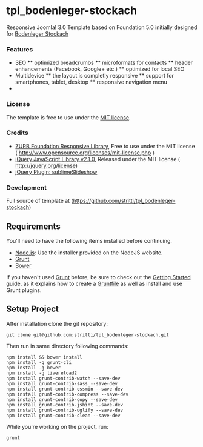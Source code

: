 tpl_bodenleger-stockach
=======================

Responsive Joomla! 3.0 Template based on Foundation 5.0 initially designed for
[Bodenleger Stockach](http://www.bodenleger-stockach.de)

### Features
 * SEO
 ** optimized breadcrumbs
 ** microformats for contacts
 ** header enhancements (Facebook, Google+ etc.)
 ** optimized for local SEO
 * Multidevice
 ** the layout is completly responsive
 ** support for smartphones, tablet, desktop
 ** responsive navigation menu
 *



### License
The template is free to use under the [MIT license](http://www.opensource.org/licenses/mit-license.php).

### Credits
 * [ZURB Foundation Responsive Library](http://foundation.zurb.com),
   Free to use under the MIT license ( http://www.opensource.org/licenses/mit-license.php )
 * [jQuery JavaScript Library v2.1.0](http://jquery.com/),
   Released under the MIT license ( http://jquery.org/license)
 * [jQuery Plugin: sublimeSlideshow](http://www.jqueryscript.net/slideshow/Fullscreen-Background-Image-Slideshow-Plugin-with-jQuery.html)


### Development
Full source of template at (https://github.com/stritti/tpl_bodenleger-stockach)

## Requirements
You'll need to have the following items installed before continuing.

  * [Node.js](http://nodejs.org): Use the installer provided on the NodeJS website.
  * [Grunt](http://gruntjs.com/)
  * [Bower](http://bower.io)

If you haven't used [Grunt](http://gruntjs.com/) before, be sure to check out the
[Getting Started](http://gruntjs.com/getting-started) guide, as it explains how to create a
[Gruntfile](http://gruntjs.com/sample-gruntfile) as well as install and use Grunt plugins.

## Setup Project
After installation clone the git repository:
```shell
git clone git@github.com:stritti/tpl_bodenleger-stockach.git
```

Then run in same directory following commands:
```shell
npm install && bower install
npm install -g grunt-cli
npm install -g bower
npm install -g livereload2
npm install grunt-contrib-watch --save-dev
npm install grunt-contrib-sass --save-dev
npm install grunt-contrib-cssmin --save-dev
npm install grunt-contrib-compress --save-dev
npm install grunt-contrib-copy --save-dev
npm install grunt-contrib-jshint --save-dev
npm install grunt-contrib-uglify --save-dev
npm install grunt-contrib-clean --save-dev
```

While you're working on the project, run:

`grunt`